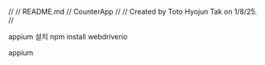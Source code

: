 //
//  README.md
//  CounterApp
//
//  Created by Toto Hyojun Tak on 1/8/25.
//

appium 설치
npm install webdriverio

appium
